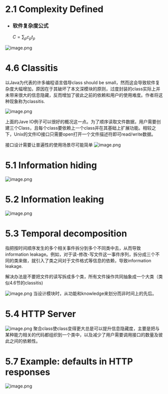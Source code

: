 # 2.1 Complexity Defined
* ### 软件复杂度公式
	$C = \sum_{p}{c_{p}t_{p}}$
	
![image.png](https://raw.githubusercontent.com/lj970926/image-hosting/master/images/20241212153540.png)
# 4.6 Classitis
以Java为代表的许多编程语言倡导class should be small，然而这会导致软件复杂度大幅增加，原因在于其破坏了本文深模块的原则，过度封装的class实际上并未带来很大的信息隐藏，反而增加了彼此之前的依赖和用户的使用难度。作者将这种现象称为classitis.

![image.png](https://raw.githubusercontent.com/lj970926/image-hosting/master/images/20241213102421.png)

上面的Jave IO例子可以很好的概况这一点。为了顺序读取文件数据，用户需要创建三个Class，且每个class要依赖上一个class并在其基础上扩展功能。相较之下，Unix的文件IO接口只需要open打开一个文件描述符即可read/write数据。

接口设计需要让普遍性的使用场景尽可能简单
![image.png](https://raw.githubusercontent.com/lj970926/image-hosting/master/images/20241213104018.png)

# 5.1 Information hiding

![image.png](https://raw.githubusercontent.com/lj970926/image-hosting/master/images/20241213113403.png)
# 5.2 Information leaking
![image.png](https://raw.githubusercontent.com/lj970926/image-hosting/master/images/20241216001727.png)
# 5.3 Temporal decomposition
指把按时间顺序发生的多个相关事件拆分到多个不同类中去，从而导致information leakage。例如，对于读-修改-写文件这一事件序列，拆分成三个不同的类来做，就引入了类之间对于文件格式等信息的依赖，导致information leakage.

解决办法是不要把文件的读写拆成多个类，所有文件操作共同抽象成一个大类（类似4.6节的classitis)

![image.png](https://raw.githubusercontent.com/lj970926/image-hosting/master/images/20241216122032.png)
当设计模块时，从功能和knowledge来划分而非时间上的先后。
# 5.4 HTTP Server
![image.png](https://raw.githubusercontent.com/lj970926/image-hosting/master/images/20241217194035.png)
聚合class使class变得更大总是可以提升信息隐藏度，主要是把与某种能力相关的代码都组织到一个类中，以及减少了用户需要调用接口的数量及彼此之间的依赖性。
# 5.7 Example: defaults in HTTP responses
![image.png](https://raw.githubusercontent.com/lj970926/image-hosting/master/images/20241218111743.png)
